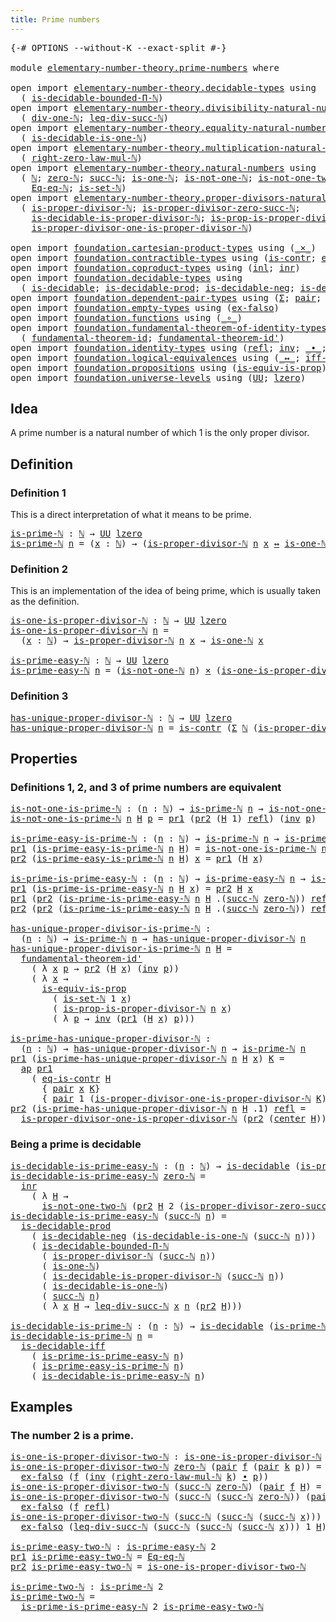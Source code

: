```yaml
---
title: Prime numbers
---
```


<pre class="Agda"><a id="39" class="Symbol">{-#</a> <a id="43" class="Keyword">OPTIONS</a> <a id="51" class="Pragma">--without-K</a> <a id="63" class="Pragma">--exact-split</a> <a id="77" class="Symbol">#-}</a>

<a id="82" class="Keyword">module</a> <a id="89" href="elementary-number-theory.prime-numbers.html" class="Module">elementary-number-theory.prime-numbers</a> <a id="128" class="Keyword">where</a>

<a id="135" class="Keyword">open</a> <a id="140" class="Keyword">import</a> <a id="147" href="elementary-number-theory.decidable-types.html" class="Module">elementary-number-theory.decidable-types</a> <a id="188" class="Keyword">using</a>
  <a id="196" class="Symbol">(</a> <a id="198" href="elementary-number-theory.decidable-types.html#4787" class="Function">is-decidable-bounded-Π-ℕ</a><a id="222" class="Symbol">)</a>
<a id="224" class="Keyword">open</a> <a id="229" class="Keyword">import</a> <a id="236" href="elementary-number-theory.divisibility-natural-numbers.html" class="Module">elementary-number-theory.divisibility-natural-numbers</a> <a id="290" class="Keyword">using</a>
  <a id="298" class="Symbol">(</a> <a id="300" href="elementary-number-theory.divisibility-natural-numbers.html#2479" class="Function">div-one-ℕ</a><a id="309" class="Symbol">;</a> <a id="311" href="elementary-number-theory.divisibility-natural-numbers.html#8220" class="Function">leq-div-succ-ℕ</a><a id="325" class="Symbol">)</a>
<a id="327" class="Keyword">open</a> <a id="332" class="Keyword">import</a> <a id="339" href="elementary-number-theory.equality-natural-numbers.html" class="Module">elementary-number-theory.equality-natural-numbers</a> <a id="389" class="Keyword">using</a>
  <a id="397" class="Symbol">(</a> <a id="399" href="elementary-number-theory.equality-natural-numbers.html#2531" class="Function">is-decidable-is-one-ℕ</a><a id="420" class="Symbol">)</a>
<a id="422" class="Keyword">open</a> <a id="427" class="Keyword">import</a> <a id="434" href="elementary-number-theory.multiplication-natural-numbers.html" class="Module">elementary-number-theory.multiplication-natural-numbers</a> <a id="490" class="Keyword">using</a>
  <a id="498" class="Symbol">(</a> <a id="500" href="elementary-number-theory.multiplication-natural-numbers.html#1815" class="Function">right-zero-law-mul-ℕ</a><a id="520" class="Symbol">)</a>
<a id="522" class="Keyword">open</a> <a id="527" class="Keyword">import</a> <a id="534" href="elementary-number-theory.natural-numbers.html" class="Module">elementary-number-theory.natural-numbers</a> <a id="575" class="Keyword">using</a>
  <a id="583" class="Symbol">(</a> <a id="585" href="elementary-number-theory.natural-numbers.html#1548" class="Datatype">ℕ</a><a id="586" class="Symbol">;</a> <a id="588" href="elementary-number-theory.natural-numbers.html#1569" class="InductiveConstructor">zero-ℕ</a><a id="594" class="Symbol">;</a> <a id="596" href="elementary-number-theory.natural-numbers.html#1582" class="InductiveConstructor">succ-ℕ</a><a id="602" class="Symbol">;</a> <a id="604" href="elementary-number-theory.natural-numbers.html#2091" class="Function">is-one-ℕ</a><a id="612" class="Symbol">;</a> <a id="614" href="elementary-number-theory.natural-numbers.html#2185" class="Function">is-not-one-ℕ</a><a id="626" class="Symbol">;</a> <a id="628" href="elementary-number-theory.natural-numbers.html#3560" class="Function">is-not-one-two-ℕ</a><a id="644" class="Symbol">;</a>
    <a id="650" href="elementary-number-theory.natural-numbers.html#4171" class="Function">Eq-eq-ℕ</a><a id="657" class="Symbol">;</a> <a id="659" href="elementary-number-theory.natural-numbers.html#4389" class="Function">is-set-ℕ</a><a id="667" class="Symbol">)</a>
<a id="669" class="Keyword">open</a> <a id="674" class="Keyword">import</a> <a id="681" href="elementary-number-theory.proper-divisors-natural-numbers.html" class="Module">elementary-number-theory.proper-divisors-natural-numbers</a> <a id="738" class="Keyword">using</a>
  <a id="746" class="Symbol">(</a> <a id="748" href="elementary-number-theory.proper-divisors-natural-numbers.html#1488" class="Function">is-proper-divisor-ℕ</a><a id="767" class="Symbol">;</a> <a id="769" href="elementary-number-theory.proper-divisors-natural-numbers.html#1809" class="Function">is-proper-divisor-zero-succ-ℕ</a><a id="798" class="Symbol">;</a>
    <a id="804" href="elementary-number-theory.proper-divisors-natural-numbers.html#1576" class="Function">is-decidable-is-proper-divisor-ℕ</a><a id="836" class="Symbol">;</a> <a id="838" href="elementary-number-theory.proper-divisors-natural-numbers.html#2255" class="Function">is-prop-is-proper-divisor-ℕ</a><a id="865" class="Symbol">;</a>
    <a id="871" href="elementary-number-theory.proper-divisors-natural-numbers.html#2637" class="Function">is-proper-divisor-one-is-proper-divisor-ℕ</a><a id="912" class="Symbol">)</a>
    
<a id="919" class="Keyword">open</a> <a id="924" class="Keyword">import</a> <a id="931" href="foundation.cartesian-product-types.html" class="Module">foundation.cartesian-product-types</a> <a id="966" class="Keyword">using</a> <a id="972" class="Symbol">(</a><a id="973" href="foundation-core.cartesian-product-types.html#590" class="Function Operator">_×_</a><a id="976" class="Symbol">)</a>
<a id="978" class="Keyword">open</a> <a id="983" class="Keyword">import</a> <a id="990" href="foundation.contractible-types.html" class="Module">foundation.contractible-types</a> <a id="1020" class="Keyword">using</a> <a id="1026" class="Symbol">(</a><a id="1027" href="foundation-core.contractible-types.html#1006" class="Function">is-contr</a><a id="1035" class="Symbol">;</a> <a id="1037" href="foundation-core.contractible-types.html#1311" class="Function">eq-is-contr</a><a id="1048" class="Symbol">;</a> <a id="1050" href="foundation-core.contractible-types.html#1098" class="Function">center</a><a id="1056" class="Symbol">)</a>
<a id="1058" class="Keyword">open</a> <a id="1063" class="Keyword">import</a> <a id="1070" href="foundation.coproduct-types.html" class="Module">foundation.coproduct-types</a> <a id="1097" class="Keyword">using</a> <a id="1103" class="Symbol">(</a><a id="1104" href="foundation.coproduct-types.html#1250" class="InductiveConstructor">inl</a><a id="1107" class="Symbol">;</a> <a id="1109" href="foundation.coproduct-types.html#1268" class="InductiveConstructor">inr</a><a id="1112" class="Symbol">)</a>
<a id="1114" class="Keyword">open</a> <a id="1119" class="Keyword">import</a> <a id="1126" href="foundation.decidable-types.html" class="Module">foundation.decidable-types</a> <a id="1153" class="Keyword">using</a>
  <a id="1161" class="Symbol">(</a> <a id="1163" href="foundation.decidable-types.html#1915" class="Function">is-decidable</a><a id="1175" class="Symbol">;</a> <a id="1177" href="foundation.decidable-types.html#3314" class="Function">is-decidable-prod</a><a id="1194" class="Symbol">;</a> <a id="1196" href="foundation.decidable-types.html#4731" class="Function">is-decidable-neg</a><a id="1212" class="Symbol">;</a> <a id="1214" href="foundation.decidable-types.html#5041" class="Function">is-decidable-iff</a><a id="1230" class="Symbol">)</a>
<a id="1232" class="Keyword">open</a> <a id="1237" class="Keyword">import</a> <a id="1244" href="foundation.dependent-pair-types.html" class="Module">foundation.dependent-pair-types</a> <a id="1276" class="Keyword">using</a> <a id="1282" class="Symbol">(</a><a id="1283" href="foundation-core.dependent-pair-types.html#515" class="Record">Σ</a><a id="1284" class="Symbol">;</a> <a id="1286" href="foundation-core.dependent-pair-types.html#588" class="InductiveConstructor">pair</a><a id="1290" class="Symbol">;</a> <a id="1292" href="foundation-core.dependent-pair-types.html#605" class="Field">pr1</a><a id="1295" class="Symbol">;</a> <a id="1297" href="foundation-core.dependent-pair-types.html#617" class="Field">pr2</a><a id="1300" class="Symbol">)</a>
<a id="1302" class="Keyword">open</a> <a id="1307" class="Keyword">import</a> <a id="1314" href="foundation.empty-types.html" class="Module">foundation.empty-types</a> <a id="1337" class="Keyword">using</a> <a id="1343" class="Symbol">(</a><a id="1344" href="foundation-core.empty-types.html#1160" class="Function">ex-falso</a><a id="1352" class="Symbol">)</a>
<a id="1354" class="Keyword">open</a> <a id="1359" class="Keyword">import</a> <a id="1366" href="foundation.functions.html" class="Module">foundation.functions</a> <a id="1387" class="Keyword">using</a> <a id="1393" class="Symbol">(</a><a id="1394" href="foundation-core.functions.html#420" class="Function Operator">_∘_</a><a id="1397" class="Symbol">)</a>
<a id="1399" class="Keyword">open</a> <a id="1404" class="Keyword">import</a> <a id="1411" href="foundation.fundamental-theorem-of-identity-types.html" class="Module">foundation.fundamental-theorem-of-identity-types</a> <a id="1460" class="Keyword">using</a>
  <a id="1468" class="Symbol">(</a> <a id="1470" href="foundation-core.fundamental-theorem-of-identity-types.html#1894" class="Function">fundamental-theorem-id</a><a id="1492" class="Symbol">;</a> <a id="1494" href="foundation-core.fundamental-theorem-of-identity-types.html#2165" class="Function">fundamental-theorem-id&#39;</a><a id="1517" class="Symbol">)</a>
<a id="1519" class="Keyword">open</a> <a id="1524" class="Keyword">import</a> <a id="1531" href="foundation.identity-types.html" class="Module">foundation.identity-types</a> <a id="1557" class="Keyword">using</a> <a id="1563" class="Symbol">(</a><a id="1564" href="foundation-core.identity-types.html#1820" class="InductiveConstructor">refl</a><a id="1568" class="Symbol">;</a> <a id="1570" href="foundation-core.identity-types.html#2729" class="Function">inv</a><a id="1573" class="Symbol">;</a> <a id="1575" href="foundation-core.identity-types.html#2425" class="Function Operator">_∙_</a><a id="1578" class="Symbol">;</a> <a id="1580" href="foundation-core.identity-types.html#4003" class="Function">ap</a><a id="1582" class="Symbol">)</a>
<a id="1584" class="Keyword">open</a> <a id="1589" class="Keyword">import</a> <a id="1596" href="foundation.logical-equivalences.html" class="Module">foundation.logical-equivalences</a> <a id="1628" class="Keyword">using</a> <a id="1634" class="Symbol">(</a><a id="1635" href="foundation-core.logical-equivalences.html#899" class="Function Operator">_↔_</a><a id="1638" class="Symbol">;</a> <a id="1640" href="foundation-core.logical-equivalences.html#1827" class="Function">iff-equiv</a><a id="1649" class="Symbol">)</a>
<a id="1651" class="Keyword">open</a> <a id="1656" class="Keyword">import</a> <a id="1663" href="foundation.propositions.html" class="Module">foundation.propositions</a> <a id="1687" class="Keyword">using</a> <a id="1693" class="Symbol">(</a><a id="1694" href="foundation-core.propositions.html#3693" class="Function">is-equiv-is-prop</a><a id="1710" class="Symbol">)</a>
<a id="1712" class="Keyword">open</a> <a id="1717" class="Keyword">import</a> <a id="1724" href="foundation.universe-levels.html" class="Module">foundation.universe-levels</a> <a id="1751" class="Keyword">using</a> <a id="1757" class="Symbol">(</a><a id="1758" href="foundation-core.universe-levels.html#235" class="Primitive">UU</a><a id="1760" class="Symbol">;</a> <a id="1762" href="Agda.Primitive.html#764" class="Primitive">lzero</a><a id="1767" class="Symbol">)</a>
</pre>
## Idea

A prime number is a natural number of which 1 is the only proper divisor.

## Definition

### Definition 1

This is a direct interpretation of what it means to be prime.

<pre class="Agda"><a id="is-prime-ℕ"></a><a id="1962" href="elementary-number-theory.prime-numbers.html#1962" class="Function">is-prime-ℕ</a> <a id="1973" class="Symbol">:</a> <a id="1975" href="elementary-number-theory.natural-numbers.html#1548" class="Datatype">ℕ</a> <a id="1977" class="Symbol">→</a> <a id="1979" href="foundation-core.universe-levels.html#235" class="Primitive">UU</a> <a id="1982" href="Agda.Primitive.html#764" class="Primitive">lzero</a>
<a id="1988" href="elementary-number-theory.prime-numbers.html#1962" class="Function">is-prime-ℕ</a> <a id="1999" href="elementary-number-theory.prime-numbers.html#1999" class="Bound">n</a> <a id="2001" class="Symbol">=</a> <a id="2003" class="Symbol">(</a><a id="2004" href="elementary-number-theory.prime-numbers.html#2004" class="Bound">x</a> <a id="2006" class="Symbol">:</a> <a id="2008" href="elementary-number-theory.natural-numbers.html#1548" class="Datatype">ℕ</a><a id="2009" class="Symbol">)</a> <a id="2011" class="Symbol">→</a> <a id="2013" class="Symbol">(</a><a id="2014" href="elementary-number-theory.proper-divisors-natural-numbers.html#1488" class="Function">is-proper-divisor-ℕ</a> <a id="2034" href="elementary-number-theory.prime-numbers.html#1999" class="Bound">n</a> <a id="2036" href="elementary-number-theory.prime-numbers.html#2004" class="Bound">x</a> <a id="2038" href="foundation-core.logical-equivalences.html#899" class="Function Operator">↔</a> <a id="2040" href="elementary-number-theory.natural-numbers.html#2091" class="Function">is-one-ℕ</a> <a id="2049" href="elementary-number-theory.prime-numbers.html#2004" class="Bound">x</a><a id="2050" class="Symbol">)</a>
</pre>
### Definition 2

This is an implementation of the idea of being prime, which is usually taken as the definition.

<pre class="Agda"><a id="is-one-is-proper-divisor-ℕ"></a><a id="2180" href="elementary-number-theory.prime-numbers.html#2180" class="Function">is-one-is-proper-divisor-ℕ</a> <a id="2207" class="Symbol">:</a> <a id="2209" href="elementary-number-theory.natural-numbers.html#1548" class="Datatype">ℕ</a> <a id="2211" class="Symbol">→</a> <a id="2213" href="foundation-core.universe-levels.html#235" class="Primitive">UU</a> <a id="2216" href="Agda.Primitive.html#764" class="Primitive">lzero</a>
<a id="2222" href="elementary-number-theory.prime-numbers.html#2180" class="Function">is-one-is-proper-divisor-ℕ</a> <a id="2249" href="elementary-number-theory.prime-numbers.html#2249" class="Bound">n</a> <a id="2251" class="Symbol">=</a>
  <a id="2255" class="Symbol">(</a><a id="2256" href="elementary-number-theory.prime-numbers.html#2256" class="Bound">x</a> <a id="2258" class="Symbol">:</a> <a id="2260" href="elementary-number-theory.natural-numbers.html#1548" class="Datatype">ℕ</a><a id="2261" class="Symbol">)</a> <a id="2263" class="Symbol">→</a> <a id="2265" href="elementary-number-theory.proper-divisors-natural-numbers.html#1488" class="Function">is-proper-divisor-ℕ</a> <a id="2285" href="elementary-number-theory.prime-numbers.html#2249" class="Bound">n</a> <a id="2287" href="elementary-number-theory.prime-numbers.html#2256" class="Bound">x</a> <a id="2289" class="Symbol">→</a> <a id="2291" href="elementary-number-theory.natural-numbers.html#2091" class="Function">is-one-ℕ</a> <a id="2300" href="elementary-number-theory.prime-numbers.html#2256" class="Bound">x</a>

<a id="is-prime-easy-ℕ"></a><a id="2303" href="elementary-number-theory.prime-numbers.html#2303" class="Function">is-prime-easy-ℕ</a> <a id="2319" class="Symbol">:</a> <a id="2321" href="elementary-number-theory.natural-numbers.html#1548" class="Datatype">ℕ</a> <a id="2323" class="Symbol">→</a> <a id="2325" href="foundation-core.universe-levels.html#235" class="Primitive">UU</a> <a id="2328" href="Agda.Primitive.html#764" class="Primitive">lzero</a>
<a id="2334" href="elementary-number-theory.prime-numbers.html#2303" class="Function">is-prime-easy-ℕ</a> <a id="2350" href="elementary-number-theory.prime-numbers.html#2350" class="Bound">n</a> <a id="2352" class="Symbol">=</a> <a id="2354" class="Symbol">(</a><a id="2355" href="elementary-number-theory.natural-numbers.html#2185" class="Function">is-not-one-ℕ</a> <a id="2368" href="elementary-number-theory.prime-numbers.html#2350" class="Bound">n</a><a id="2369" class="Symbol">)</a> <a id="2371" href="foundation-core.cartesian-product-types.html#590" class="Function Operator">×</a> <a id="2373" class="Symbol">(</a><a id="2374" href="elementary-number-theory.prime-numbers.html#2180" class="Function">is-one-is-proper-divisor-ℕ</a> <a id="2401" href="elementary-number-theory.prime-numbers.html#2350" class="Bound">n</a><a id="2402" class="Symbol">)</a>
</pre>
### Definition 3

<pre class="Agda"><a id="has-unique-proper-divisor-ℕ"></a><a id="2435" href="elementary-number-theory.prime-numbers.html#2435" class="Function">has-unique-proper-divisor-ℕ</a> <a id="2463" class="Symbol">:</a> <a id="2465" href="elementary-number-theory.natural-numbers.html#1548" class="Datatype">ℕ</a> <a id="2467" class="Symbol">→</a> <a id="2469" href="foundation-core.universe-levels.html#235" class="Primitive">UU</a> <a id="2472" href="Agda.Primitive.html#764" class="Primitive">lzero</a>
<a id="2478" href="elementary-number-theory.prime-numbers.html#2435" class="Function">has-unique-proper-divisor-ℕ</a> <a id="2506" href="elementary-number-theory.prime-numbers.html#2506" class="Bound">n</a> <a id="2508" class="Symbol">=</a> <a id="2510" href="foundation-core.contractible-types.html#1006" class="Function">is-contr</a> <a id="2519" class="Symbol">(</a><a id="2520" href="foundation-core.dependent-pair-types.html#515" class="Record">Σ</a> <a id="2522" href="elementary-number-theory.natural-numbers.html#1548" class="Datatype">ℕ</a> <a id="2524" class="Symbol">(</a><a id="2525" href="elementary-number-theory.proper-divisors-natural-numbers.html#1488" class="Function">is-proper-divisor-ℕ</a> <a id="2545" href="elementary-number-theory.prime-numbers.html#2506" class="Bound">n</a><a id="2546" class="Symbol">))</a>
</pre>
## Properties

### Definitions 1, 2, and 3 of prime numbers are equivalent

<pre class="Agda"><a id="is-not-one-is-prime-ℕ"></a><a id="2638" href="elementary-number-theory.prime-numbers.html#2638" class="Function">is-not-one-is-prime-ℕ</a> <a id="2660" class="Symbol">:</a> <a id="2662" class="Symbol">(</a><a id="2663" href="elementary-number-theory.prime-numbers.html#2663" class="Bound">n</a> <a id="2665" class="Symbol">:</a> <a id="2667" href="elementary-number-theory.natural-numbers.html#1548" class="Datatype">ℕ</a><a id="2668" class="Symbol">)</a> <a id="2670" class="Symbol">→</a> <a id="2672" href="elementary-number-theory.prime-numbers.html#1962" class="Function">is-prime-ℕ</a> <a id="2683" href="elementary-number-theory.prime-numbers.html#2663" class="Bound">n</a> <a id="2685" class="Symbol">→</a> <a id="2687" href="elementary-number-theory.natural-numbers.html#2185" class="Function">is-not-one-ℕ</a> <a id="2700" href="elementary-number-theory.prime-numbers.html#2663" class="Bound">n</a>
<a id="2702" href="elementary-number-theory.prime-numbers.html#2638" class="Function">is-not-one-is-prime-ℕ</a> <a id="2724" href="elementary-number-theory.prime-numbers.html#2724" class="Bound">n</a> <a id="2726" href="elementary-number-theory.prime-numbers.html#2726" class="Bound">H</a> <a id="2728" href="elementary-number-theory.prime-numbers.html#2728" class="Bound">p</a> <a id="2730" class="Symbol">=</a> <a id="2732" href="foundation-core.dependent-pair-types.html#605" class="Field">pr1</a> <a id="2736" class="Symbol">(</a><a id="2737" href="foundation-core.dependent-pair-types.html#617" class="Field">pr2</a> <a id="2741" class="Symbol">(</a><a id="2742" href="elementary-number-theory.prime-numbers.html#2726" class="Bound">H</a> <a id="2744" class="Number">1</a><a id="2745" class="Symbol">)</a> <a id="2747" href="foundation-core.identity-types.html#1820" class="InductiveConstructor">refl</a><a id="2751" class="Symbol">)</a> <a id="2753" class="Symbol">(</a><a id="2754" href="foundation-core.identity-types.html#2729" class="Function">inv</a> <a id="2758" href="elementary-number-theory.prime-numbers.html#2728" class="Bound">p</a><a id="2759" class="Symbol">)</a>

<a id="is-prime-easy-is-prime-ℕ"></a><a id="2762" href="elementary-number-theory.prime-numbers.html#2762" class="Function">is-prime-easy-is-prime-ℕ</a> <a id="2787" class="Symbol">:</a> <a id="2789" class="Symbol">(</a><a id="2790" href="elementary-number-theory.prime-numbers.html#2790" class="Bound">n</a> <a id="2792" class="Symbol">:</a> <a id="2794" href="elementary-number-theory.natural-numbers.html#1548" class="Datatype">ℕ</a><a id="2795" class="Symbol">)</a> <a id="2797" class="Symbol">→</a> <a id="2799" href="elementary-number-theory.prime-numbers.html#1962" class="Function">is-prime-ℕ</a> <a id="2810" href="elementary-number-theory.prime-numbers.html#2790" class="Bound">n</a> <a id="2812" class="Symbol">→</a> <a id="2814" href="elementary-number-theory.prime-numbers.html#2303" class="Function">is-prime-easy-ℕ</a> <a id="2830" href="elementary-number-theory.prime-numbers.html#2790" class="Bound">n</a>
<a id="2832" href="foundation-core.dependent-pair-types.html#605" class="Field">pr1</a> <a id="2836" class="Symbol">(</a><a id="2837" href="elementary-number-theory.prime-numbers.html#2762" class="Function">is-prime-easy-is-prime-ℕ</a> <a id="2862" href="elementary-number-theory.prime-numbers.html#2862" class="Bound">n</a> <a id="2864" href="elementary-number-theory.prime-numbers.html#2864" class="Bound">H</a><a id="2865" class="Symbol">)</a> <a id="2867" class="Symbol">=</a> <a id="2869" href="elementary-number-theory.prime-numbers.html#2638" class="Function">is-not-one-is-prime-ℕ</a> <a id="2891" href="elementary-number-theory.prime-numbers.html#2862" class="Bound">n</a> <a id="2893" href="elementary-number-theory.prime-numbers.html#2864" class="Bound">H</a>
<a id="2895" href="foundation-core.dependent-pair-types.html#617" class="Field">pr2</a> <a id="2899" class="Symbol">(</a><a id="2900" href="elementary-number-theory.prime-numbers.html#2762" class="Function">is-prime-easy-is-prime-ℕ</a> <a id="2925" href="elementary-number-theory.prime-numbers.html#2925" class="Bound">n</a> <a id="2927" href="elementary-number-theory.prime-numbers.html#2927" class="Bound">H</a><a id="2928" class="Symbol">)</a> <a id="2930" href="elementary-number-theory.prime-numbers.html#2930" class="Bound">x</a> <a id="2932" class="Symbol">=</a> <a id="2934" href="foundation-core.dependent-pair-types.html#605" class="Field">pr1</a> <a id="2938" class="Symbol">(</a><a id="2939" href="elementary-number-theory.prime-numbers.html#2927" class="Bound">H</a> <a id="2941" href="elementary-number-theory.prime-numbers.html#2930" class="Bound">x</a><a id="2942" class="Symbol">)</a>

<a id="is-prime-is-prime-easy-ℕ"></a><a id="2945" href="elementary-number-theory.prime-numbers.html#2945" class="Function">is-prime-is-prime-easy-ℕ</a> <a id="2970" class="Symbol">:</a> <a id="2972" class="Symbol">(</a><a id="2973" href="elementary-number-theory.prime-numbers.html#2973" class="Bound">n</a> <a id="2975" class="Symbol">:</a> <a id="2977" href="elementary-number-theory.natural-numbers.html#1548" class="Datatype">ℕ</a><a id="2978" class="Symbol">)</a> <a id="2980" class="Symbol">→</a> <a id="2982" href="elementary-number-theory.prime-numbers.html#2303" class="Function">is-prime-easy-ℕ</a> <a id="2998" href="elementary-number-theory.prime-numbers.html#2973" class="Bound">n</a> <a id="3000" class="Symbol">→</a> <a id="3002" href="elementary-number-theory.prime-numbers.html#1962" class="Function">is-prime-ℕ</a> <a id="3013" href="elementary-number-theory.prime-numbers.html#2973" class="Bound">n</a>
<a id="3015" href="foundation-core.dependent-pair-types.html#605" class="Field">pr1</a> <a id="3019" class="Symbol">(</a><a id="3020" href="elementary-number-theory.prime-numbers.html#2945" class="Function">is-prime-is-prime-easy-ℕ</a> <a id="3045" href="elementary-number-theory.prime-numbers.html#3045" class="Bound">n</a> <a id="3047" href="elementary-number-theory.prime-numbers.html#3047" class="Bound">H</a> <a id="3049" href="elementary-number-theory.prime-numbers.html#3049" class="Bound">x</a><a id="3050" class="Symbol">)</a> <a id="3052" class="Symbol">=</a> <a id="3054" href="foundation-core.dependent-pair-types.html#617" class="Field">pr2</a> <a id="3058" href="elementary-number-theory.prime-numbers.html#3047" class="Bound">H</a> <a id="3060" href="elementary-number-theory.prime-numbers.html#3049" class="Bound">x</a>
<a id="3062" href="foundation-core.dependent-pair-types.html#605" class="Field">pr1</a> <a id="3066" class="Symbol">(</a><a id="3067" href="foundation-core.dependent-pair-types.html#617" class="Field">pr2</a> <a id="3071" class="Symbol">(</a><a id="3072" href="elementary-number-theory.prime-numbers.html#2945" class="Function">is-prime-is-prime-easy-ℕ</a> <a id="3097" href="elementary-number-theory.prime-numbers.html#3097" class="Bound">n</a> <a id="3099" href="elementary-number-theory.prime-numbers.html#3099" class="Bound">H</a> <a id="3101" class="DottedPattern Symbol">.(</a><a id="3103" href="elementary-number-theory.natural-numbers.html#1582" class="DottedPattern InductiveConstructor">succ-ℕ</a> <a id="3110" href="elementary-number-theory.natural-numbers.html#1569" class="DottedPattern InductiveConstructor">zero-ℕ</a><a id="3116" class="DottedPattern Symbol">)</a><a id="3117" class="Symbol">)</a> <a id="3119" href="foundation-core.identity-types.html#1820" class="InductiveConstructor">refl</a><a id="3123" class="Symbol">)</a> <a id="3125" href="elementary-number-theory.prime-numbers.html#3125" class="Bound">q</a> <a id="3127" class="Symbol">=</a> <a id="3129" href="foundation-core.dependent-pair-types.html#605" class="Field">pr1</a> <a id="3133" href="elementary-number-theory.prime-numbers.html#3099" class="Bound">H</a> <a id="3135" class="Symbol">(</a><a id="3136" href="foundation-core.identity-types.html#2729" class="Function">inv</a> <a id="3140" href="elementary-number-theory.prime-numbers.html#3125" class="Bound">q</a><a id="3141" class="Symbol">)</a>
<a id="3143" href="foundation-core.dependent-pair-types.html#617" class="Field">pr2</a> <a id="3147" class="Symbol">(</a><a id="3148" href="foundation-core.dependent-pair-types.html#617" class="Field">pr2</a> <a id="3152" class="Symbol">(</a><a id="3153" href="elementary-number-theory.prime-numbers.html#2945" class="Function">is-prime-is-prime-easy-ℕ</a> <a id="3178" href="elementary-number-theory.prime-numbers.html#3178" class="Bound">n</a> <a id="3180" href="elementary-number-theory.prime-numbers.html#3180" class="Bound">H</a> <a id="3182" class="DottedPattern Symbol">.(</a><a id="3184" href="elementary-number-theory.natural-numbers.html#1582" class="DottedPattern InductiveConstructor">succ-ℕ</a> <a id="3191" href="elementary-number-theory.natural-numbers.html#1569" class="DottedPattern InductiveConstructor">zero-ℕ</a><a id="3197" class="DottedPattern Symbol">)</a><a id="3198" class="Symbol">)</a> <a id="3200" href="foundation-core.identity-types.html#1820" class="InductiveConstructor">refl</a><a id="3204" class="Symbol">)</a> <a id="3206" class="Symbol">=</a> <a id="3208" href="elementary-number-theory.divisibility-natural-numbers.html#2479" class="Function">div-one-ℕ</a> <a id="3218" href="elementary-number-theory.prime-numbers.html#3178" class="Bound">n</a>

<a id="has-unique-proper-divisor-is-prime-ℕ"></a><a id="3221" href="elementary-number-theory.prime-numbers.html#3221" class="Function">has-unique-proper-divisor-is-prime-ℕ</a> <a id="3258" class="Symbol">:</a>
  <a id="3262" class="Symbol">(</a><a id="3263" href="elementary-number-theory.prime-numbers.html#3263" class="Bound">n</a> <a id="3265" class="Symbol">:</a> <a id="3267" href="elementary-number-theory.natural-numbers.html#1548" class="Datatype">ℕ</a><a id="3268" class="Symbol">)</a> <a id="3270" class="Symbol">→</a> <a id="3272" href="elementary-number-theory.prime-numbers.html#1962" class="Function">is-prime-ℕ</a> <a id="3283" href="elementary-number-theory.prime-numbers.html#3263" class="Bound">n</a> <a id="3285" class="Symbol">→</a> <a id="3287" href="elementary-number-theory.prime-numbers.html#2435" class="Function">has-unique-proper-divisor-ℕ</a> <a id="3315" href="elementary-number-theory.prime-numbers.html#3263" class="Bound">n</a>
<a id="3317" href="elementary-number-theory.prime-numbers.html#3221" class="Function">has-unique-proper-divisor-is-prime-ℕ</a> <a id="3354" href="elementary-number-theory.prime-numbers.html#3354" class="Bound">n</a> <a id="3356" href="elementary-number-theory.prime-numbers.html#3356" class="Bound">H</a> <a id="3358" class="Symbol">=</a>
  <a id="3362" href="foundation-core.fundamental-theorem-of-identity-types.html#2165" class="Function">fundamental-theorem-id&#39;</a>
    <a id="3390" class="Symbol">(</a> <a id="3392" class="Symbol">λ</a> <a id="3394" href="elementary-number-theory.prime-numbers.html#3394" class="Bound">x</a> <a id="3396" href="elementary-number-theory.prime-numbers.html#3396" class="Bound">p</a> <a id="3398" class="Symbol">→</a> <a id="3400" href="foundation-core.dependent-pair-types.html#617" class="Field">pr2</a> <a id="3404" class="Symbol">(</a><a id="3405" href="elementary-number-theory.prime-numbers.html#3356" class="Bound">H</a> <a id="3407" href="elementary-number-theory.prime-numbers.html#3394" class="Bound">x</a><a id="3408" class="Symbol">)</a> <a id="3410" class="Symbol">(</a><a id="3411" href="foundation-core.identity-types.html#2729" class="Function">inv</a> <a id="3415" href="elementary-number-theory.prime-numbers.html#3396" class="Bound">p</a><a id="3416" class="Symbol">))</a>
    <a id="3423" class="Symbol">(</a> <a id="3425" class="Symbol">λ</a> <a id="3427" href="elementary-number-theory.prime-numbers.html#3427" class="Bound">x</a> <a id="3429" class="Symbol">→</a>
      <a id="3437" href="foundation-core.propositions.html#3693" class="Function">is-equiv-is-prop</a>
        <a id="3462" class="Symbol">(</a> <a id="3464" href="elementary-number-theory.natural-numbers.html#4389" class="Function">is-set-ℕ</a> <a id="3473" class="Number">1</a> <a id="3475" href="elementary-number-theory.prime-numbers.html#3427" class="Bound">x</a><a id="3476" class="Symbol">)</a>
        <a id="3486" class="Symbol">(</a> <a id="3488" href="elementary-number-theory.proper-divisors-natural-numbers.html#2255" class="Function">is-prop-is-proper-divisor-ℕ</a> <a id="3516" href="elementary-number-theory.prime-numbers.html#3354" class="Bound">n</a> <a id="3518" href="elementary-number-theory.prime-numbers.html#3427" class="Bound">x</a><a id="3519" class="Symbol">)</a>
        <a id="3529" class="Symbol">(</a> <a id="3531" class="Symbol">λ</a> <a id="3533" href="elementary-number-theory.prime-numbers.html#3533" class="Bound">p</a> <a id="3535" class="Symbol">→</a> <a id="3537" href="foundation-core.identity-types.html#2729" class="Function">inv</a> <a id="3541" class="Symbol">(</a><a id="3542" href="foundation-core.dependent-pair-types.html#605" class="Field">pr1</a> <a id="3546" class="Symbol">(</a><a id="3547" href="elementary-number-theory.prime-numbers.html#3356" class="Bound">H</a> <a id="3549" href="elementary-number-theory.prime-numbers.html#3427" class="Bound">x</a><a id="3550" class="Symbol">)</a> <a id="3552" href="elementary-number-theory.prime-numbers.html#3533" class="Bound">p</a><a id="3553" class="Symbol">)))</a>

<a id="is-prime-has-unique-proper-divisor-ℕ"></a><a id="3558" href="elementary-number-theory.prime-numbers.html#3558" class="Function">is-prime-has-unique-proper-divisor-ℕ</a> <a id="3595" class="Symbol">:</a>
  <a id="3599" class="Symbol">(</a><a id="3600" href="elementary-number-theory.prime-numbers.html#3600" class="Bound">n</a> <a id="3602" class="Symbol">:</a> <a id="3604" href="elementary-number-theory.natural-numbers.html#1548" class="Datatype">ℕ</a><a id="3605" class="Symbol">)</a> <a id="3607" class="Symbol">→</a> <a id="3609" href="elementary-number-theory.prime-numbers.html#2435" class="Function">has-unique-proper-divisor-ℕ</a> <a id="3637" href="elementary-number-theory.prime-numbers.html#3600" class="Bound">n</a> <a id="3639" class="Symbol">→</a> <a id="3641" href="elementary-number-theory.prime-numbers.html#1962" class="Function">is-prime-ℕ</a> <a id="3652" href="elementary-number-theory.prime-numbers.html#3600" class="Bound">n</a>
<a id="3654" href="foundation-core.dependent-pair-types.html#605" class="Field">pr1</a> <a id="3658" class="Symbol">(</a><a id="3659" href="elementary-number-theory.prime-numbers.html#3558" class="Function">is-prime-has-unique-proper-divisor-ℕ</a> <a id="3696" href="elementary-number-theory.prime-numbers.html#3696" class="Bound">n</a> <a id="3698" href="elementary-number-theory.prime-numbers.html#3698" class="Bound">H</a> <a id="3700" href="elementary-number-theory.prime-numbers.html#3700" class="Bound">x</a><a id="3701" class="Symbol">)</a> <a id="3703" href="elementary-number-theory.prime-numbers.html#3703" class="Bound">K</a> <a id="3705" class="Symbol">=</a>
  <a id="3709" href="foundation-core.identity-types.html#4003" class="Function">ap</a> <a id="3712" href="foundation-core.dependent-pair-types.html#605" class="Field">pr1</a>
    <a id="3720" class="Symbol">(</a> <a id="3722" href="foundation-core.contractible-types.html#1311" class="Function">eq-is-contr</a> <a id="3734" href="elementary-number-theory.prime-numbers.html#3698" class="Bound">H</a>
      <a id="3742" class="Symbol">{</a> <a id="3744" href="foundation-core.dependent-pair-types.html#588" class="InductiveConstructor">pair</a> <a id="3749" href="elementary-number-theory.prime-numbers.html#3700" class="Bound">x</a> <a id="3751" href="elementary-number-theory.prime-numbers.html#3703" class="Bound">K</a><a id="3752" class="Symbol">}</a>
      <a id="3760" class="Symbol">{</a> <a id="3762" href="foundation-core.dependent-pair-types.html#588" class="InductiveConstructor">pair</a> <a id="3767" class="Number">1</a> <a id="3769" class="Symbol">(</a><a id="3770" href="elementary-number-theory.proper-divisors-natural-numbers.html#2637" class="Function">is-proper-divisor-one-is-proper-divisor-ℕ</a> <a id="3812" href="elementary-number-theory.prime-numbers.html#3703" class="Bound">K</a><a id="3813" class="Symbol">)})</a>
<a id="3817" href="foundation-core.dependent-pair-types.html#617" class="Field">pr2</a> <a id="3821" class="Symbol">(</a><a id="3822" href="elementary-number-theory.prime-numbers.html#3558" class="Function">is-prime-has-unique-proper-divisor-ℕ</a> <a id="3859" href="elementary-number-theory.prime-numbers.html#3859" class="Bound">n</a> <a id="3861" href="elementary-number-theory.prime-numbers.html#3861" class="Bound">H</a> <a id="3863" class="DottedPattern Symbol">.</a><a id="3864" class="DottedPattern Number">1</a><a id="3865" class="Symbol">)</a> <a id="3867" href="foundation-core.identity-types.html#1820" class="InductiveConstructor">refl</a> <a id="3872" class="Symbol">=</a>
  <a id="3876" href="elementary-number-theory.proper-divisors-natural-numbers.html#2637" class="Function">is-proper-divisor-one-is-proper-divisor-ℕ</a> <a id="3918" class="Symbol">(</a><a id="3919" href="foundation-core.dependent-pair-types.html#617" class="Field">pr2</a> <a id="3923" class="Symbol">(</a><a id="3924" href="foundation-core.contractible-types.html#1098" class="Function">center</a> <a id="3931" href="elementary-number-theory.prime-numbers.html#3861" class="Bound">H</a><a id="3932" class="Symbol">))</a>
</pre>
### Being a prime is decidable

<pre class="Agda"><a id="is-decidable-is-prime-easy-ℕ"></a><a id="3980" href="elementary-number-theory.prime-numbers.html#3980" class="Function">is-decidable-is-prime-easy-ℕ</a> <a id="4009" class="Symbol">:</a> <a id="4011" class="Symbol">(</a><a id="4012" href="elementary-number-theory.prime-numbers.html#4012" class="Bound">n</a> <a id="4014" class="Symbol">:</a> <a id="4016" href="elementary-number-theory.natural-numbers.html#1548" class="Datatype">ℕ</a><a id="4017" class="Symbol">)</a> <a id="4019" class="Symbol">→</a> <a id="4021" href="foundation.decidable-types.html#1915" class="Function">is-decidable</a> <a id="4034" class="Symbol">(</a><a id="4035" href="elementary-number-theory.prime-numbers.html#2303" class="Function">is-prime-easy-ℕ</a> <a id="4051" href="elementary-number-theory.prime-numbers.html#4012" class="Bound">n</a><a id="4052" class="Symbol">)</a>
<a id="4054" href="elementary-number-theory.prime-numbers.html#3980" class="Function">is-decidable-is-prime-easy-ℕ</a> <a id="4083" href="elementary-number-theory.natural-numbers.html#1569" class="InductiveConstructor">zero-ℕ</a> <a id="4090" class="Symbol">=</a>
  <a id="4094" href="foundation.coproduct-types.html#1268" class="InductiveConstructor">inr</a>
    <a id="4102" class="Symbol">(</a> <a id="4104" class="Symbol">λ</a> <a id="4106" href="elementary-number-theory.prime-numbers.html#4106" class="Bound">H</a> <a id="4108" class="Symbol">→</a>
      <a id="4116" href="elementary-number-theory.natural-numbers.html#3560" class="Function">is-not-one-two-ℕ</a> <a id="4133" class="Symbol">(</a><a id="4134" href="foundation-core.dependent-pair-types.html#617" class="Field">pr2</a> <a id="4138" href="elementary-number-theory.prime-numbers.html#4106" class="Bound">H</a> <a id="4140" class="Number">2</a> <a id="4142" class="Symbol">(</a><a id="4143" href="elementary-number-theory.proper-divisors-natural-numbers.html#1809" class="Function">is-proper-divisor-zero-succ-ℕ</a> <a id="4173" class="Number">1</a><a id="4174" class="Symbol">)))</a>
<a id="4178" href="elementary-number-theory.prime-numbers.html#3980" class="Function">is-decidable-is-prime-easy-ℕ</a> <a id="4207" class="Symbol">(</a><a id="4208" href="elementary-number-theory.natural-numbers.html#1582" class="InductiveConstructor">succ-ℕ</a> <a id="4215" href="elementary-number-theory.prime-numbers.html#4215" class="Bound">n</a><a id="4216" class="Symbol">)</a> <a id="4218" class="Symbol">=</a>
  <a id="4222" href="foundation.decidable-types.html#3314" class="Function">is-decidable-prod</a>
    <a id="4244" class="Symbol">(</a> <a id="4246" href="foundation.decidable-types.html#4731" class="Function">is-decidable-neg</a> <a id="4263" class="Symbol">(</a><a id="4264" href="elementary-number-theory.equality-natural-numbers.html#2531" class="Function">is-decidable-is-one-ℕ</a> <a id="4286" class="Symbol">(</a><a id="4287" href="elementary-number-theory.natural-numbers.html#1582" class="InductiveConstructor">succ-ℕ</a> <a id="4294" href="elementary-number-theory.prime-numbers.html#4215" class="Bound">n</a><a id="4295" class="Symbol">)))</a>
    <a id="4303" class="Symbol">(</a> <a id="4305" href="elementary-number-theory.decidable-types.html#4787" class="Function">is-decidable-bounded-Π-ℕ</a>
      <a id="4336" class="Symbol">(</a> <a id="4338" href="elementary-number-theory.proper-divisors-natural-numbers.html#1488" class="Function">is-proper-divisor-ℕ</a> <a id="4358" class="Symbol">(</a><a id="4359" href="elementary-number-theory.natural-numbers.html#1582" class="InductiveConstructor">succ-ℕ</a> <a id="4366" href="elementary-number-theory.prime-numbers.html#4215" class="Bound">n</a><a id="4367" class="Symbol">))</a>
      <a id="4376" class="Symbol">(</a> <a id="4378" href="elementary-number-theory.natural-numbers.html#2091" class="Function">is-one-ℕ</a><a id="4386" class="Symbol">)</a>
      <a id="4394" class="Symbol">(</a> <a id="4396" href="elementary-number-theory.proper-divisors-natural-numbers.html#1576" class="Function">is-decidable-is-proper-divisor-ℕ</a> <a id="4429" class="Symbol">(</a><a id="4430" href="elementary-number-theory.natural-numbers.html#1582" class="InductiveConstructor">succ-ℕ</a> <a id="4437" href="elementary-number-theory.prime-numbers.html#4215" class="Bound">n</a><a id="4438" class="Symbol">))</a>
      <a id="4447" class="Symbol">(</a> <a id="4449" href="elementary-number-theory.equality-natural-numbers.html#2531" class="Function">is-decidable-is-one-ℕ</a><a id="4470" class="Symbol">)</a>
      <a id="4478" class="Symbol">(</a> <a id="4480" href="elementary-number-theory.natural-numbers.html#1582" class="InductiveConstructor">succ-ℕ</a> <a id="4487" href="elementary-number-theory.prime-numbers.html#4215" class="Bound">n</a><a id="4488" class="Symbol">)</a>
      <a id="4496" class="Symbol">(</a> <a id="4498" class="Symbol">λ</a> <a id="4500" href="elementary-number-theory.prime-numbers.html#4500" class="Bound">x</a> <a id="4502" href="elementary-number-theory.prime-numbers.html#4502" class="Bound">H</a> <a id="4504" class="Symbol">→</a> <a id="4506" href="elementary-number-theory.divisibility-natural-numbers.html#8220" class="Function">leq-div-succ-ℕ</a> <a id="4521" href="elementary-number-theory.prime-numbers.html#4500" class="Bound">x</a> <a id="4523" href="elementary-number-theory.prime-numbers.html#4215" class="Bound">n</a> <a id="4525" class="Symbol">(</a><a id="4526" href="foundation-core.dependent-pair-types.html#617" class="Field">pr2</a> <a id="4530" href="elementary-number-theory.prime-numbers.html#4502" class="Bound">H</a><a id="4531" class="Symbol">)))</a>

<a id="is-decidable-is-prime-ℕ"></a><a id="4536" href="elementary-number-theory.prime-numbers.html#4536" class="Function">is-decidable-is-prime-ℕ</a> <a id="4560" class="Symbol">:</a> <a id="4562" class="Symbol">(</a><a id="4563" href="elementary-number-theory.prime-numbers.html#4563" class="Bound">n</a> <a id="4565" class="Symbol">:</a> <a id="4567" href="elementary-number-theory.natural-numbers.html#1548" class="Datatype">ℕ</a><a id="4568" class="Symbol">)</a> <a id="4570" class="Symbol">→</a> <a id="4572" href="foundation.decidable-types.html#1915" class="Function">is-decidable</a> <a id="4585" class="Symbol">(</a><a id="4586" href="elementary-number-theory.prime-numbers.html#1962" class="Function">is-prime-ℕ</a> <a id="4597" href="elementary-number-theory.prime-numbers.html#4563" class="Bound">n</a><a id="4598" class="Symbol">)</a>
<a id="4600" href="elementary-number-theory.prime-numbers.html#4536" class="Function">is-decidable-is-prime-ℕ</a> <a id="4624" href="elementary-number-theory.prime-numbers.html#4624" class="Bound">n</a> <a id="4626" class="Symbol">=</a>
  <a id="4630" href="foundation.decidable-types.html#5041" class="Function">is-decidable-iff</a>
    <a id="4651" class="Symbol">(</a> <a id="4653" href="elementary-number-theory.prime-numbers.html#2945" class="Function">is-prime-is-prime-easy-ℕ</a> <a id="4678" href="elementary-number-theory.prime-numbers.html#4624" class="Bound">n</a><a id="4679" class="Symbol">)</a>
    <a id="4685" class="Symbol">(</a> <a id="4687" href="elementary-number-theory.prime-numbers.html#2762" class="Function">is-prime-easy-is-prime-ℕ</a> <a id="4712" href="elementary-number-theory.prime-numbers.html#4624" class="Bound">n</a><a id="4713" class="Symbol">)</a>
    <a id="4719" class="Symbol">(</a> <a id="4721" href="elementary-number-theory.prime-numbers.html#3980" class="Function">is-decidable-is-prime-easy-ℕ</a> <a id="4750" href="elementary-number-theory.prime-numbers.html#4624" class="Bound">n</a><a id="4751" class="Symbol">)</a>
</pre>
## Examples

### The number 2 is a prime.

<pre class="Agda"><a id="is-one-is-proper-divisor-two-ℕ"></a><a id="4809" href="elementary-number-theory.prime-numbers.html#4809" class="Function">is-one-is-proper-divisor-two-ℕ</a> <a id="4840" class="Symbol">:</a> <a id="4842" href="elementary-number-theory.prime-numbers.html#2180" class="Function">is-one-is-proper-divisor-ℕ</a> <a id="4869" class="Number">2</a>
<a id="4871" href="elementary-number-theory.prime-numbers.html#4809" class="Function">is-one-is-proper-divisor-two-ℕ</a> <a id="4902" href="elementary-number-theory.natural-numbers.html#1569" class="InductiveConstructor">zero-ℕ</a> <a id="4909" class="Symbol">(</a><a id="4910" href="foundation-core.dependent-pair-types.html#588" class="InductiveConstructor">pair</a> <a id="4915" href="elementary-number-theory.prime-numbers.html#4915" class="Bound">f</a> <a id="4917" class="Symbol">(</a><a id="4918" href="foundation-core.dependent-pair-types.html#588" class="InductiveConstructor">pair</a> <a id="4923" href="elementary-number-theory.prime-numbers.html#4923" class="Bound">k</a> <a id="4925" href="elementary-number-theory.prime-numbers.html#4925" class="Bound">p</a><a id="4926" class="Symbol">))</a> <a id="4929" class="Symbol">=</a>
  <a id="4933" href="foundation-core.empty-types.html#1160" class="Function">ex-falso</a> <a id="4942" class="Symbol">(</a><a id="4943" href="elementary-number-theory.prime-numbers.html#4915" class="Bound">f</a> <a id="4945" class="Symbol">(</a><a id="4946" href="foundation-core.identity-types.html#2729" class="Function">inv</a> <a id="4950" class="Symbol">(</a><a id="4951" href="elementary-number-theory.multiplication-natural-numbers.html#1815" class="Function">right-zero-law-mul-ℕ</a> <a id="4972" href="elementary-number-theory.prime-numbers.html#4923" class="Bound">k</a><a id="4973" class="Symbol">)</a> <a id="4975" href="foundation-core.identity-types.html#2425" class="Function Operator">∙</a> <a id="4977" href="elementary-number-theory.prime-numbers.html#4925" class="Bound">p</a><a id="4978" class="Symbol">))</a>
<a id="4981" href="elementary-number-theory.prime-numbers.html#4809" class="Function">is-one-is-proper-divisor-two-ℕ</a> <a id="5012" class="Symbol">(</a><a id="5013" href="elementary-number-theory.natural-numbers.html#1582" class="InductiveConstructor">succ-ℕ</a> <a id="5020" href="elementary-number-theory.natural-numbers.html#1569" class="InductiveConstructor">zero-ℕ</a><a id="5026" class="Symbol">)</a> <a id="5028" class="Symbol">(</a><a id="5029" href="foundation-core.dependent-pair-types.html#588" class="InductiveConstructor">pair</a> <a id="5034" href="elementary-number-theory.prime-numbers.html#5034" class="Bound">f</a> <a id="5036" href="elementary-number-theory.prime-numbers.html#5036" class="Bound">H</a><a id="5037" class="Symbol">)</a> <a id="5039" class="Symbol">=</a> <a id="5041" href="foundation-core.identity-types.html#1820" class="InductiveConstructor">refl</a>
<a id="5046" href="elementary-number-theory.prime-numbers.html#4809" class="Function">is-one-is-proper-divisor-two-ℕ</a> <a id="5077" class="Symbol">(</a><a id="5078" href="elementary-number-theory.natural-numbers.html#1582" class="InductiveConstructor">succ-ℕ</a> <a id="5085" class="Symbol">(</a><a id="5086" href="elementary-number-theory.natural-numbers.html#1582" class="InductiveConstructor">succ-ℕ</a> <a id="5093" href="elementary-number-theory.natural-numbers.html#1569" class="InductiveConstructor">zero-ℕ</a><a id="5099" class="Symbol">))</a> <a id="5102" class="Symbol">(</a><a id="5103" href="foundation-core.dependent-pair-types.html#588" class="InductiveConstructor">pair</a> <a id="5108" href="elementary-number-theory.prime-numbers.html#5108" class="Bound">f</a> <a id="5110" href="elementary-number-theory.prime-numbers.html#5110" class="Bound">H</a><a id="5111" class="Symbol">)</a> <a id="5113" class="Symbol">=</a>
  <a id="5117" href="foundation-core.empty-types.html#1160" class="Function">ex-falso</a> <a id="5126" class="Symbol">(</a><a id="5127" href="elementary-number-theory.prime-numbers.html#5108" class="Bound">f</a> <a id="5129" href="foundation-core.identity-types.html#1820" class="InductiveConstructor">refl</a><a id="5133" class="Symbol">)</a>
<a id="5135" href="elementary-number-theory.prime-numbers.html#4809" class="Function">is-one-is-proper-divisor-two-ℕ</a> <a id="5166" class="Symbol">(</a><a id="5167" href="elementary-number-theory.natural-numbers.html#1582" class="InductiveConstructor">succ-ℕ</a> <a id="5174" class="Symbol">(</a><a id="5175" href="elementary-number-theory.natural-numbers.html#1582" class="InductiveConstructor">succ-ℕ</a> <a id="5182" class="Symbol">(</a><a id="5183" href="elementary-number-theory.natural-numbers.html#1582" class="InductiveConstructor">succ-ℕ</a> <a id="5190" href="elementary-number-theory.prime-numbers.html#5190" class="Bound">x</a><a id="5191" class="Symbol">)))</a> <a id="5195" class="Symbol">(</a><a id="5196" href="foundation-core.dependent-pair-types.html#588" class="InductiveConstructor">pair</a> <a id="5201" href="elementary-number-theory.prime-numbers.html#5201" class="Bound">f</a> <a id="5203" href="elementary-number-theory.prime-numbers.html#5203" class="Bound">H</a><a id="5204" class="Symbol">)</a> <a id="5206" class="Symbol">=</a>
  <a id="5210" href="foundation-core.empty-types.html#1160" class="Function">ex-falso</a> <a id="5219" class="Symbol">(</a><a id="5220" href="elementary-number-theory.divisibility-natural-numbers.html#8220" class="Function">leq-div-succ-ℕ</a> <a id="5235" class="Symbol">(</a><a id="5236" href="elementary-number-theory.natural-numbers.html#1582" class="InductiveConstructor">succ-ℕ</a> <a id="5243" class="Symbol">(</a><a id="5244" href="elementary-number-theory.natural-numbers.html#1582" class="InductiveConstructor">succ-ℕ</a> <a id="5251" class="Symbol">(</a><a id="5252" href="elementary-number-theory.natural-numbers.html#1582" class="InductiveConstructor">succ-ℕ</a> <a id="5259" href="elementary-number-theory.prime-numbers.html#5190" class="Bound">x</a><a id="5260" class="Symbol">)))</a> <a id="5264" class="Number">1</a> <a id="5266" href="elementary-number-theory.prime-numbers.html#5203" class="Bound">H</a><a id="5267" class="Symbol">)</a>
  
<a id="is-prime-easy-two-ℕ"></a><a id="5272" href="elementary-number-theory.prime-numbers.html#5272" class="Function">is-prime-easy-two-ℕ</a> <a id="5292" class="Symbol">:</a> <a id="5294" href="elementary-number-theory.prime-numbers.html#2303" class="Function">is-prime-easy-ℕ</a> <a id="5310" class="Number">2</a>
<a id="5312" href="foundation-core.dependent-pair-types.html#605" class="Field">pr1</a> <a id="5316" href="elementary-number-theory.prime-numbers.html#5272" class="Function">is-prime-easy-two-ℕ</a> <a id="5336" class="Symbol">=</a> <a id="5338" href="elementary-number-theory.natural-numbers.html#4171" class="Function">Eq-eq-ℕ</a>
<a id="5346" href="foundation-core.dependent-pair-types.html#617" class="Field">pr2</a> <a id="5350" href="elementary-number-theory.prime-numbers.html#5272" class="Function">is-prime-easy-two-ℕ</a> <a id="5370" class="Symbol">=</a> <a id="5372" href="elementary-number-theory.prime-numbers.html#4809" class="Function">is-one-is-proper-divisor-two-ℕ</a>

<a id="is-prime-two-ℕ"></a><a id="5404" href="elementary-number-theory.prime-numbers.html#5404" class="Function">is-prime-two-ℕ</a> <a id="5419" class="Symbol">:</a> <a id="5421" href="elementary-number-theory.prime-numbers.html#1962" class="Function">is-prime-ℕ</a> <a id="5432" class="Number">2</a>
<a id="5434" href="elementary-number-theory.prime-numbers.html#5404" class="Function">is-prime-two-ℕ</a> <a id="5449" class="Symbol">=</a>
  <a id="5453" href="elementary-number-theory.prime-numbers.html#2945" class="Function">is-prime-is-prime-easy-ℕ</a> <a id="5478" class="Number">2</a> <a id="5480" href="elementary-number-theory.prime-numbers.html#5272" class="Function">is-prime-easy-two-ℕ</a>
</pre>